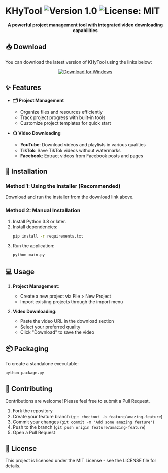 # KHyTool <img src="https://img.shields.io/badge/Version-1.0-blue" alt="Version 1.0"> <img src="https://img.shields.io/badge/License-MIT-green" alt="License: MIT">

<p align="center">
  <b>A powerful project management tool with integrated video downloading capabilities</b>
</p>

## 📥 Download

You can download the latest version of KHyTool using the links below:

<p align="center">
  <a href="https://drive.google.com/file/d/1FZZT8hUOEaXFc70l191E3lFNUcxoQRZJ/view?usp=sharing">
    <img src="https://img.shields.io/badge/Download-Latest%20Version-brightgreen?style=for-the-badge&logo=windows" alt="Download for Windows">
  </a>
</p>

## ✨ Features

- **🗂️ Project Management**
  - Organize files and resources efficiently
  - Track project progress with built-in tools
  - Customize project templates for quick start

- **📺 Video Downloading**
  - **YouTube**: Download videos and playlists in various qualities
  - **TikTok**: Save TikTok videos without watermarks
  - **Facebook**: Extract videos from Facebook posts and pages

## 🚀 Installation

### Method 1: Using the Installer (Recommended)
Download and run the installer from the download link above.

### Method 2: Manual Installation
1. Install Python 3.8 or later.
2. Install dependencies:
   ```bash
   pip install -r requirements.txt
   ```
3. Run the application:
   ```bash
   python main.py
   ```

## 💻 Usage

1. **Project Management**:
   - Create a new project via File > New Project
   - Import existing projects through the import menu

2. **Video Downloading**:
   - Paste the video URL in the download section
   - Select your preferred quality
   - Click "Download" to save the video

## 📦 Packaging

To create a standalone executable:
```bash
python package.py
```

## 👥 Contributing

Contributions are welcome! Please feel free to submit a Pull Request.

1. Fork the repository
2. Create your feature branch (`git checkout -b feature/amazing-feature`)
3. Commit your changes (`git commit -m 'Add some amazing feature'`)
4. Push to the branch (`git push origin feature/amazing-feature`)
5. Open a Pull Request

## 📄 License

This project is licensed under the MIT License - see the LICENSE file for details.

